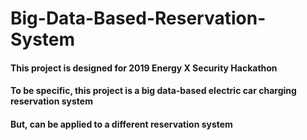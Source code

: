 # Big-Data-Based-Reservation-System

#### This project is designed for 2019 Energy X Security Hackathon
#### To be specific, this project is a big data-based electric car charging reservation system
#### But, can be applied to a different reservation system
